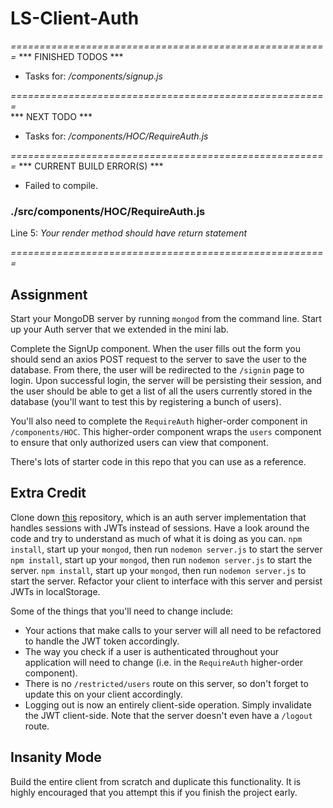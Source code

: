 # LS-Client-Auth

*=======================================================*
*** FINISHED TODOS ***
* Tasks for: */components/signup.js*

*=======================================================*\
*** NEXT TODO ***
* Tasks for: */components/HOC/RequireAuth.js*

*=======================================================*
*** CURRENT BUILD ERROR(S) ***
* Failed to compile.
### ./src/components/HOC/RequireAuth.js
Line 5: *Your render method should have return statement*

*=======================================================*

## Assignment
Start your MongoDB server by running `mongod` from the command line.
Start up your Auth server that we extended in the mini lab.

Complete the SignUp component. When the user fills out the form you should send an
axios POST request to the server to save the user to the database. From there, the user will
be redirected to the `/signin` page to login. Upon successful login, the server will be persisting
their session, and the user should be able to get a list of all the users currently stored in
the database (you'll want to test this by registering a bunch of users). 

You'll also need to complete the `RequireAuth` higher-order component in `/components/HOC`. This 
higher-order component wraps the `users` component to ensure that only authorized users can view
that component. 

There's lots of starter code in this repo that you can use as a reference. 

## Extra Credit
Clone down [this](https://github.com/LambdaSchool/LS-Auth-JWT/tree/solution) repository, which is an auth 
server implementation that handles sessions with JWTs instead of sessions. Have a look around the code and
try to understand as much of what it is doing as you can. `npm install`, start up your `mongod`, then run `nodemon server.js` to start the server `npm install`, start up your `mongod`, then run `nodemon server.js` to start the server. `npm install`, start up your `mongod`, then run `nodemon server.js` to start the server. 
Refactor your client to interface with this server and persist JWTs in localStorage. 

Some of the things that you'll need to change include:
 * Your actions that make calls to your server will all need to be refactored to handle the JWT token accordingly.
 * The way you check if a user is authenticated throughout your application will need to change (i.e. in the `RequireAuth` higher-order component).
 * There is no `/restricted/users` route on this server, so don't forget to update this on your client accordingly.
 * Logging out is now an entirely client-side operation. Simply invalidate the JWT client-side. Note that the server doesn't even have a `/logout` route.

## Insanity Mode
Build the entire client from scratch and duplicate this functionality. It is highly
encouraged that you attempt this if you finish the project early.
